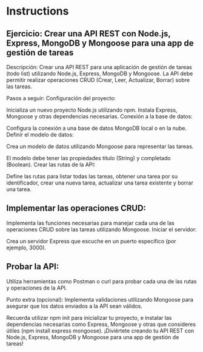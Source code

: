 # Instructions  

## Ejercicio: Crear una API REST con Node.js, Express, MongoDB y Mongoose para una app de gestión de tareas

Descripción:
Crear una API REST para una aplicación de gestión de tareas (todo list) utilizando Node.js, Express, MongoDB y Mongoose. La API debe permitir realizar operaciones CRUD (Crear, Leer, Actualizar, Borrar) sobre las tareas.

Pasos a seguir:
Configuración del proyecto:

Inicializa un nuevo proyecto Node.js utilizando npm.
Instala Express, Mongoose y otras dependencias necesarias.
Conexión a la base de datos:

Configura la conexión a una base de datos MongoDB local o en la nube.
Definir el modelo de datos:

Crea un modelo de datos utilizando Mongoose para representar las tareas.

El modelo debe tener las propiedades titulo (String) y completado (Boolean).
Crear las rutas de la API:

Define las rutas para listar todas las tareas, obtener una tarea por su identificador, crear una nueva tarea, actualizar una tarea existente y borrar una tarea.

## Implementar las operaciones CRUD:

Implementa las funciones necesarias para manejar cada una de las operaciones CRUD sobre las tareas utilizando Mongoose.
Iniciar el servidor:

Crea un servidor Express que escuche en un puerto específico (por ejemplo, 3000).

## Probar la API:

Utiliza herramientas como Postman o curl para probar cada una de las rutas y operaciones de la API.

Punto extra (opcional):
Implementa validaciones utilizando Mongoose para asegurar que los datos enviados a la API sean válidos.

Recuerda utilizar npm init para inicializar tu proyecto, e instalar las dependencias necesarias como Express, Mongoose y otras que consideres útiles (npm install express mongoose). ¡Diviértete creando tu API REST con Node.js, Express, MongoDB y Mongoose para una app de gestión de tareas!
